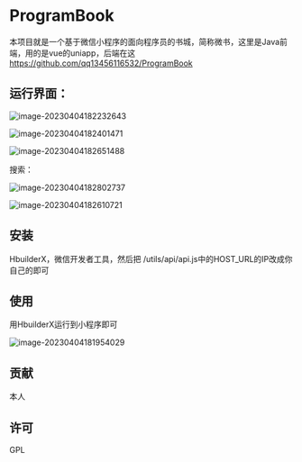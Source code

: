 # ProgramBook

本项目就是一个基于微信小程序的面向程序员的书城，简称微书，这里是Java前端，用的是vue的uniapp，后端在这 https://github.com/qq13456116532/ProgramBook

## 运行界面： 

![image-20230404182232643](readme/image-20230404182232643.png)

![image-20230404182401471](readme/image-20230404182401471.png)

![image-20230404182651488](readme/image-20230404182610721.png)

搜索：

![image-20230404182802737](readme/image-20230404182651488.png)

![image-20230404182610721](readme/image-20230404182802737.png)

## 安装

HbuilderX，微信开发者工具，然后把 /utils/api/api.js中的HOST_URL的IP改成你自己的即可

## 使用

用HbuilderX运行到小程序即可

![image-20230404181954029](readme/image-20230404181954029.png)

## 贡献

本人


## 许可

GPL

